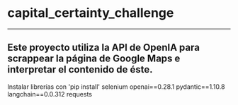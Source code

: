 ﻿# capital_certainty_challenge
-------------------
Este proyecto utiliza la API de OpenIA para scrappear la página de Google Maps e interpretar el contenido de éste.
-------------------
Instalar librerías con 'pip install'
selenium
openai==0.28.1
pydantic==1.10.8
langchain==0.0.312
requests
